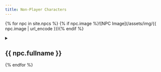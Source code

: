 ```yaml
---
title: Non-Player Characters
---
```

{% for npc in site.npcs %}
{% if npc.image %}![NPC Image](/assets/img/{{ npc.image | url_encode }}){% endif %}
<details><summary><h2>{{ npc.fullname }}</h2></summary>
  <p>{{ npc.content | markdownify }}</p>
  <p>{% if npc.sessions %}Session: {{ npc.sessions }}{% endif %}</p>
  <p>{% if npc.mirrors %}Mirror: {{ npc.mirrors }}{% endif %}</p>
</details>
{% endfor %}